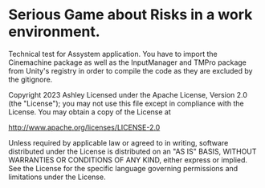# Serious Game about Risks in a work environment.
 Technical test for Assystem application.
 You have to import the Cinemachine package as well as the InputManager and TMPro package
 from Unity's registry in order to compile the code as they are excluded by the gitignore.

 Copyright 2023 Ashley
 Licensed under the Apache License, Version 2.0 (the "License");
 you may not use this file except in compliance with the License.
 You may obtain a copy of the License at
 
 http://www.apache.org/licenses/LICENSE-2.0
 
 Unless required by applicable law or agreed to in writing, software
 distributed under the License is distributed on an "AS IS" BASIS,
 WITHOUT WARRANTIES OR CONDITIONS OF ANY KIND, either express or implied.
 See the License for the specific language governing permissions and
 limitations under the License.
